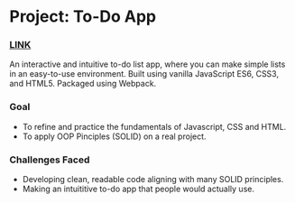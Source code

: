 # Project: To-Do App
### [LINK](https://waldorfio.github.io/restaurants-page/)
An interactive and intuitive to-do list app, where you can make simple lists in an easy-to-use environment. Built using vanilla JavaScript ES6, CSS3, and HTML5.
Packaged using Webpack.

### Goal
- To refine and practice the fundamentals of Javascript, CSS and HTML.
- To apply OOP Pinciples (SOLID) on a real project.

### Challenges Faced
- Developing clean, readable code aligning with many SOLID principles.
- Making an intuititive to-do app that people would actually use.
